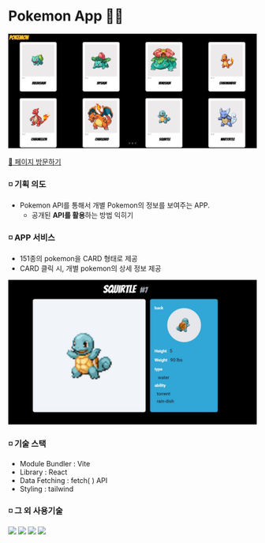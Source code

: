 # Pokemon App 🐱‍👤
[![App Main Page](./public/pokemonMain.JPG)](https://pokemon-sigma-navy.vercel.app/)

[🚀 페이지 방문하기](https://pokemon-sigma-navy.vercel.app/)

### ◽ 기획 의도 
* Pokemon API를 통해서 개별 Pokemon의 정보를 보여주는 APP.   
  * 공개된 **API를 활용**하는 방법 익히기   

### ◽ APP 서비스   
* 151종의 pokemon을 CARD 형태로 제공   
* CARD 클릭 시, 개별 pokemon의 상세 정보 제공   

![상세페이지](./public/pokemonDetail.JPG)   
   

### ◽ 기술 스택
 * Module Bundler : Vite
 * Library : React
 * Data Fetching : fetch( ) API
 * Styling : tailwind   
 

### ◽ 그 외  사용기술
<img src="https://img.shields.io/badge/html5-E34F26?style=for-the-badge&amp;logo=html&amp;logoColor=white"/>
<img src="https://img.shields.io/badge/css-1572B6?style=for-the-badge&amp;logo=css&amp;logoColor=white"/>
<img src="https://img.shields.io/badge/javascript-F7DF1E?style=for-the-badge&amp;logo=javascript&amp;logoColor=black"/>   
<img src="https://img.shields.io/badge/React-1572B6?style=for-the-badge&amp;logo=React&amp;logoColor=black"/>